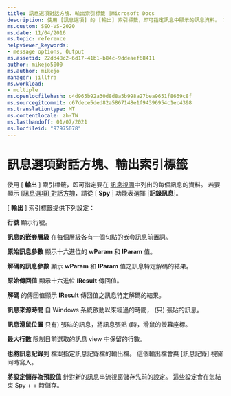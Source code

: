 ```yaml
---
title: 訊息選項對話方塊、輸出索引標籤 |Microsoft Docs
description: 使用 [訊息選項] 的 [輸出] 索引標籤，即可指定訊息中顯示的訊息資料。 本文描述可用的設定。
ms.custom: SEO-VS-2020
ms.date: 11/04/2016
ms.topic: reference
helpviewer_keywords:
- message options, Output
ms.assetid: 22dd48c2-6d17-41b1-b84c-9ddeaef68411
author: mikejo5000
ms.author: mikejo
manager: jillfra
ms.workload:
- multiple
ms.openlocfilehash: c4d965b92a30d8d8a5b998a27bea9651f8669c8f
ms.sourcegitcommit: c67dece5ded82a5867148e1f94396954c1ec4398
ms.translationtype: MT
ms.contentlocale: zh-TW
ms.lasthandoff: 01/07/2021
ms.locfileid: "97975078"
---
```

# <a name="output-tab-message-options-dialog-box"></a>訊息選項對話方塊、輸出索引標籤
使用 [ **輸出** ] 索引標籤，即可指定要在 [訊息視圖](../debugger/messages-view.md)中列出的每個訊息的資料。 若要顯示 [[訊息選項] 對話方塊](../debugger/message-options-dialog-box.md)，請從 [ **Spy** ] 功能表選擇 [**記錄訊息**]。

 [ **輸出** ] 索引標籤提供下列設定：

 **行號** 顯示行號。

 **訊息的嵌套層級** 在每個層級各有一個句點的嵌套訊息前置詞。

 **原始訊息參數** 顯示十六進位的 **wParam** 和 **lParam** 值。

 **解碼的訊息參數** 顯示 **wParam** 和 **lParam** 值之訊息特定解碼的結果。

 **原始傳回值** 顯示十六進位 **lResult** 傳回值。

 **解碼** 的傳回值顯示 **lResult** 傳回值之訊息特定解碼的結果。

 **訊息來源時間** 自 Windows 系統啟動以來經過的時間， (只) 張貼的訊息。

 **訊息滑鼠位置** 只有) 張貼的訊息，將訊息張貼 (時，滑鼠的螢幕座標。

 **最大行數** 限制目前選取的訊息 view 中保留的行數。

 **也將訊息記錄到** 檔案指定訊息記錄檔的輸出檔。 這個輸出檔會與 [訊息記錄] 視窗同時寫入。

 **將設定儲存為預設值** 針對新的訊息串流視窗儲存先前的設定。 這些設定會在您結束 Spy + + 時儲存。